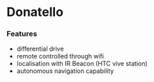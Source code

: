 # Donatello

### Features

- differential drive
- remote controlled through wifi
- localisation with IR Beacon (HTC vive station)
- autonomous navigation capability

 
